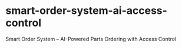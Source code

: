 # smart-order-system-ai-access-control
Smart Order System – AI-Powered Parts Ordering with Access Control
